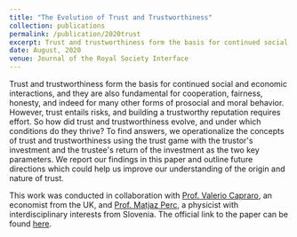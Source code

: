 ```yaml
---
title: "The Evolution of Trust and Trustworthiness"
collection: publications
permalink: /publication/2020trust
excerpt: Trust and trustworthiness form the basis for continued social and economic interactions, and they are also fundamental for cooperation, fairness, honesty, and indeed for many other forms of prosocial and moral behavior. However, trust entails risks, and building a trustworthy reputation requires effort. So how did trust and trustworthiness evolve, and under which conditions do they thrive? To find answers, we operationalize the concepts of trust and trustworthiness using the trust game with the trustor's investment and the trustee's return of the investment as the two key parameters. We report our findings in this paper and outline future directions which could help us improve our understanding of the origin and nature of trust. 
date: August, 2020
venue: Journal of the Royal Society Interface
---
```


Trust and trustworthiness form the basis for continued social and economic interactions, and they are also fundamental for cooperation, fairness, honesty, and indeed for many other forms of prosocial and moral behavior. However, trust entails risks, and building a trustworthy reputation requires effort. So how did trust and trustworthiness evolve, and under which conditions do they thrive? To find answers, we operationalize the concepts of trust and trustworthiness using the trust game with the trustor's investment and the trustee's return of the investment as the two key parameters. We report our findings in this paper and outline future directions which could help us improve our understanding of the origin and nature of trust. 

This work was conducted in collaboration with [Prof. Valerio Capraro](https://scholar.google.com/citations?user=tILfWO0AAAAJ&hl=en), an economist from the UK, and [Prof. Matjaz Perc](https://scholar.google.com/citations?hl=en&user=nfY5WDMAAAAJ&view_op=list_works&sortby=pubdate), a physicist with interdisciplinary interests from Slovenia. The official link to the paper can be found [here](https://royalsocietypublishing.org/doi/10.1098/rsif.2020.0491).
